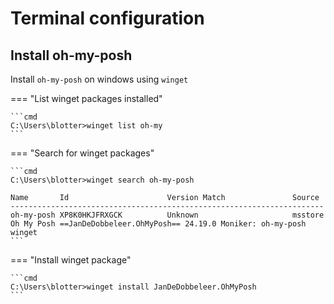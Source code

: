 # Terminal configuration

## Install oh-my-posh

Install `oh-my-posh` on windows using `winget`

=== "List winget packages installed"

    ```cmd
    C:\Users\blotter>winget list oh-my
    ```

=== "Search for winget packages"

    ```cmd
    C:\Users\blotter>winget search oh-my-posh

    Name       Id                      Version Match               Source
    ----------------------------------------------------------------------
    oh-my-posh XP8K0HKJFRXGCK          Unknown                     msstore
    Oh My Posh ==JanDeDobbeleer.OhMyPosh== 24.19.0 Moniker: oh-my-posh winget
    ```

=== "Install winget package"

    ```cmd
    C:\Users\blotter>winget install JanDeDobbeleer.OhMyPosh
    ```
